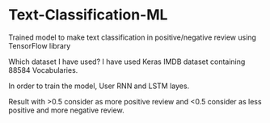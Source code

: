 # Text-Classification-ML
Trained model to make text classification in positive/negative review using TensorFlow library 

Which dataset I have used?
I have used Keras IMDB dataset containing 88584 Vocabularies.

In order to train the model, User RNN and LSTM layes.

Result with >0.5 consider as more positive review and <0.5 consider as less positive and more negative review.
